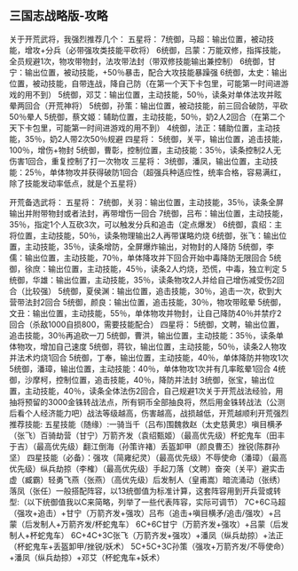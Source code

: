 ## 三国志战略版-攻略

关于开荒武将，我强烈推荐几个：
五星将：
7统御，马超：输出位置，被动技能，增攻+分兵（必带强攻类技能平砍将）
6统御，吕蒙：万能双修，指挥技能，全员规避1次，物攻带物封，法攻带法封（带双修技能输出兼控制）
6统御，甘宁：输出位置，被动技能，+50％暴击，配合大攻技能暴躁强
6统御，太史：输出位置，被动技能，自带连战，降自己防（在第一个天下卡包里，可能第一时间进游戏的用不到）
5统御，邓艾：输出位置，主动技能，50％，读条对单体法攻并眩晕两回合（开荒神将）
5统御，孙策：输出位置，被动技能，前三回合破防，平砍50％晕人
5统御，蔡文姬：辅助位置，主动技能，50％，奶2人2回合（在第二个天下卡包里，可能第一时间进游戏的用不到）
4统御，法正：辅助位置，主动技能，35％，奶2人带2次50％规避
四星将：
5统御，关平，输出位置，追击技能，100％，增伤+物封
5统御，曹彰，控制位置，主动技能：35％，读条控制2人无伤害1回合，重复控制了打一次物攻
三星将：
3统御，潘凤，输出位置，主动技能：25％，单体物攻并获得破防1回合（超强兵种适应性，统率合格，容易满红，除了技能发动率低点，就是个五星将）

开荒备选武将：
五星将：
7统御，关羽：输出位置，主动技能，35％，读条全屏输出并附带物封或者法封，再带增伤一回合
7统御，吕布：输出位置，主动技能，35％，指定1个人互砍3次，可以触发分兵和追击（定点爆发）
6统御，袁绍：主将位置，主动技能，50％，读条物理输出2人再带谋略灼烧
6统御，张飞：输出位置，主动技能，35％，读条增防，全屏爆炸输出，对物封的人降防
5统御，李儒：输出位置，主动技能，70％，单体降攻并下回合开始中毒降防无限回合
5统御，徐庶：输出位置，主动技能，45％，读条2人灼烧，恐慌，中毒，独立判定
5统御，华雄：输出位置，主动技能，35％，读条物攻2人并给自己增伤减受伤2回合（比较强）
5统御，夏侯渊：输出位置，追击技能，30％，追击一次，砍到大营带法封2回合
5统御，颜良：输出位置，追击技能，30％，物攻带眩晕
5统御，文丑：输出位置，主动技能，55％，单体物攻并物封，让自己降防40％并禁疗2回合（杀敌1000自损800，需要技能配合）
四星将：
5统御，文聘，输出位置，追击技能，30％再追砍一刀
5统御，曹洪，输出位置，主动技能：35％，读条单体物攻，增加自己速度
5统御，蒋钦，输出位置，主动技能，50％，读条2人物攻并法术灼烧1回合
5统御，丁奉，输出位置，主动技能，40％，单体降防并物攻1次
5统御，潘璋，输出位置，主动技能：40％，单体物攻1次并有几率眩晕1回合
4统御，沙摩柯，控制位置，追击技能，40％，降防并法封
3统御，张宝，输出位置，主动技能，40％，读条全体法伤2回合，自己规避1次关于开荒战法经验，用抽将预留的3000金铢转战法点，所有铜币全部抽良将，然后用金铢转战法（公测后看个人经济能力吧）战法等级越高，伤害越高，战损越低，开荒越顺利开荒强烈推荐技能:
五星技能（随缘）:一骑当千（吕布)围魏救赵（太史慈黄忠）嗔目横矛（张飞）百骑劫营（甘宁）万箭齐发（袁绍甄姬）（最高优先级）杯蛇鬼车（田丰于吉）（最高优先级）翻江倒海（孙策许褚）丢盔卸甲（颜良曹丕）挫锐(陈群孙坚）
四星技能（必备）：强攻（简雍纪灵）（最高优先级）不辱使命（潘璋）（最高优先级）纵兵劫掠（李榷）（最高优先级）手起刀落（文聘）奋突（关平）避实击虚（臧霸）轻勇飞燕（张燕）（高优先级）后发制人（皇甫嵩）暗流涌动（张绣）落凤（张任）一般搭配阵容，以13统御值为标准计算，这套阵容用到开兵营或转型:（以下统御值我以C来简略，列举了一些代表阵容，实际可调节）
7C+6C马超（强攻+追击）+甘宁（万箭齐发+强攻）吕布（追击+嗔目横矛/追击/强攻）+吕蒙（后发制人+万箭齐发/杯蛇鬼车）
6C+6C甘宁（万箭齐发+强攻）+吕蒙（后发制人+杯蛇鬼车）
6C+4C+3C张飞（万箭齐发+强攻）+潘凤（纵兵劫掠）+法正（杯蛇鬼车+丢盔卸甲/挫锐/妖术）
5C+5C+3C孙策（强攻+万箭齐发/不辱使命）+潘凤（纵兵劫掠）+邓艾（杯蛇鬼车+妖术）